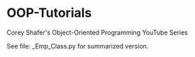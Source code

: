 # OOP-Tutorials
Corey Shafer's Object-Oriented Programming YouTube Series

See file: _Emp_Class.py for summarized version.
